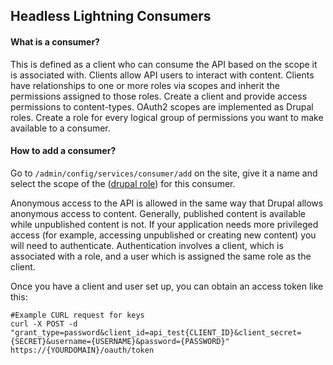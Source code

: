 ## Headless Lightning Consumers

#### What is a consumer?

This is defined as a client who can consume the API based on the scope it is associated with. Clients allow API users to interact with content. Clients have relationships to one or more roles via scopes and inherit the permissions assigned to those roles. Create a client and provide access permissions to content-types. OAuth2 scopes are implemented as Drupal roles. Create a role for every logical group of permissions you want to make available to a consumer.

#### How to add a consumer?

Go to `/admin/config/services/consumer/add` on the site, give it a name and select the scope of the  ([drupal role](../drupal-roles.md)) for this consumer.

Anonymous access to the API is allowed in the same way that Drupal allows anonymous access to content. Generally, published content is available while unpublished content is not. If your application needs more privileged access (for example, accessing unpublished or creating new content) you will need to authenticate. Authentication involves a client, which is associated with a role, and a user which is assigned the same role as the client. 

Once you have a client and user set up, you can obtain an access token like this:

```
#Example CURL request for keys
curl -X POST -d "grant_type=password&client_id=api_test{CLIENT_ID}&client_secret={SECRET}&username={USERNAME}&password={PASSWORD}" https://{YOURDOMAIN}/oauth/token
```

